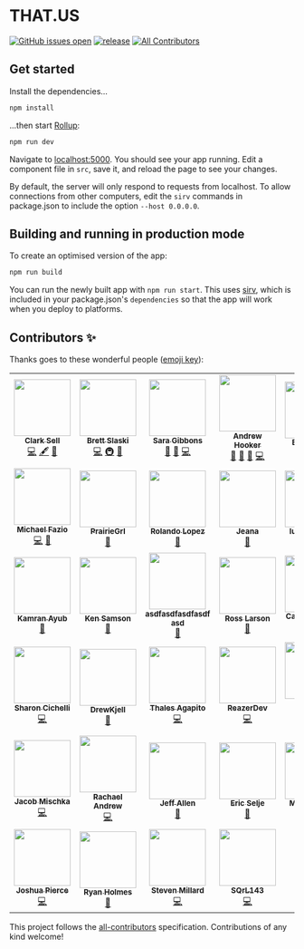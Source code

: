 # THAT.US

[![GitHub issues open](https://img.shields.io/github/issues/thatconference/that.us.svg)](https://github.com/thatconference/that.us/issues) [![release](https://img.shields.io/badge/PRs-welcome-brightgreen.svg)](https://github.com/thatconference/that.us/issues) <!-- ALL-CONTRIBUTORS-BADGE:START - Do not remove or modify this section -->
[![All Contributors](https://img.shields.io/badge/all_contributors-39-orange.svg?style=flat-square)](#contributors-)

<!-- ALL-CONTRIBUTORS-BADGE:END -->

## Get started

Install the dependencies...

```bash
npm install
```

...then start [Rollup](https://rollupjs.org):

```bash
npm run dev
```

Navigate to [localhost:5000](http://localhost:5000). You should see your app running. Edit a component file in `src`, save it, and reload the page to see your changes.

By default, the server will only respond to requests from localhost. To allow connections from other computers, edit the `sirv` commands in package.json to include the option `--host 0.0.0.0`.

## Building and running in production mode

To create an optimised version of the app:

```bash
npm run build
```

You can run the newly built app with `npm run start`. This uses [sirv](https://github.com/lukeed/sirv), which is included in your package.json's `dependencies` so that the app will work when you deploy to platforms.

## Contributors ✨

Thanks goes to these wonderful people ([emoji key](https://allcontributors.org/docs/en/emoji-key)):

<!-- ALL-CONTRIBUTORS-LIST:START - Do not remove or modify this section -->
<!-- prettier-ignore-start -->
<!-- markdownlint-disable -->
<table>
	<tr>
		<td align="center"><a href="http://unspecified.io"><img src="https://avatars1.githubusercontent.com/u/772569?v=4?s=100" width="100px;" alt=""/><br /><sub><b>Clark Sell</b></sub></a><br /><a href="https://github.com/ThatConference/that.us/commits?author=csell5" title="Code">💻</a> <a href="#content-csell5" title="Content">🖋</a> <a href="#design-csell5" title="Design">🎨</a></td>
		<td align="center"><a href="http://blog.brettski.com"><img src="https://avatars3.githubusercontent.com/u/473633?v=4?s=100" width="100px;" alt=""/><br /><sub><b>Brett Slaski</b></sub></a><br /><a href="https://github.com/ThatConference/that.us/commits?author=brettski" title="Code">💻</a> <a href="#infra-brettski" title="Infrastructure (Hosting, Build-Tools, etc)">🚇</a> <a href="#maintenance-brettski" title="Maintenance">🚧</a></td>
		<td align="center"><a href="http://saragibby.com"><img src="https://avatars1.githubusercontent.com/u/82035?v=4?s=100" width="100px;" alt=""/><br /><sub><b>Sara Gibbons</b></sub></a><br /><a href="https://github.com/ThatConference/that.us/pulls?q=is%3Apr+reviewed-by%3Asaragibby" title="Reviewed Pull Requests">👀</a> <a href="#userTesting-saragibby" title="User Testing">📓</a> <a href="https://github.com/ThatConference/that.us/commits?author=saragibby" title="Code">💻</a></td>
		<td align="center"><a href="https://leanpub.com/os-support"><img src="https://avatars3.githubusercontent.com/u/240650?v=4?s=100" width="100px;" alt=""/><br /><sub><b>Andrew Hooker</b></sub></a><br /><a href="https://github.com/ThatConference/that.us/issues?q=author%3AGeekOnCoffee" title="Bug reports">🐛</a> <a href="#userTesting-GeekOnCoffee" title="User Testing">📓</a> <a href="https://github.com/ThatConference/that.us/pulls?q=is%3Apr+reviewed-by%3AGeekOnCoffee" title="Reviewed Pull Requests">👀</a> <a href="https://github.com/ThatConference/that.us/commits?author=GeekOnCoffee" title="Code">💻</a></td>
		<td align="center"><a href="https://github.com/gemolle"><img src="https://avatars0.githubusercontent.com/u/60487024?v=4?s=100" width="100px;" alt=""/><br /><sub><b>Erin Gemoll</b></sub></a><br /><a href="https://github.com/ThatConference/that.us/issues?q=author%3Agemolle" title="Bug reports">🐛</a></td>
		<td align="center"><a href="https://github.com/TheTopher"><img src="https://avatars1.githubusercontent.com/u/6912293?v=4?s=100" width="100px;" alt=""/><br /><sub><b>TheTopher</b></sub></a><br /><a href="https://github.com/ThatConference/that.us/issues?q=author%3ATheTopher" title="Bug reports">🐛</a></td>
		<td align="center"><a href="https://github.com/mcookWI"><img src="https://avatars0.githubusercontent.com/u/5367626?v=4?s=100" width="100px;" alt=""/><br /><sub><b>Mike</b></sub></a><br /><a href="https://github.com/ThatConference/that.us/issues?q=author%3AmcookWI" title="Bug reports">🐛</a> <a href="#userTesting-mcookWI" title="User Testing">📓</a></td>
	</tr>
	<tr>
		<td align="center"><a href="https://github.com/MFazio23"><img src="https://avatars0.githubusercontent.com/u/782519?v=4?s=100" width="100px;" alt=""/><br /><sub><b>Michael Fazio</b></sub></a><br /><a href="https://github.com/ThatConference/that.us/commits?author=MFazio23" title="Code">💻</a> <a href="https://github.com/ThatConference/that.us/issues?q=author%3AMFazio23" title="Bug reports">🐛</a></td>
		<td align="center"><a href="https://github.com/PrairieGrl"><img src="https://avatars1.githubusercontent.com/u/66928505?v=4?s=100" width="100px;" alt=""/><br /><sub><b>PrairieGrl</b></sub></a><br /><a href="https://github.com/ThatConference/that.us/issues?q=author%3APrairieGrl" title="Bug reports">🐛</a></td>
		<td align="center"><a href="https://github.com/rolandolopez"><img src="https://avatars3.githubusercontent.com/u/1054389?v=4?s=100" width="100px;" alt=""/><br /><sub><b>Rolando Lopez</b></sub></a><br /><a href="https://github.com/ThatConference/that.us/issues?q=author%3Arolandolopez" title="Bug reports">🐛</a></td>
		<td align="center"><a href="https://www.jeana.dev"><img src="https://avatars2.githubusercontent.com/u/194128?v=4?s=100" width="100px;" alt=""/><br /><sub><b>Jeana</b></sub></a><br /><a href="https://github.com/ThatConference/that.us/issues?q=author%3Atsidel" title="Bug reports">🐛</a></td>
		<td align="center"><a href="https://github.com/lukeplamann"><img src="https://avatars3.githubusercontent.com/u/9270720?v=4?s=100" width="100px;" alt=""/><br /><sub><b>lukeplamann</b></sub></a><br /><a href="#ideas-lukeplamann" title="Ideas, Planning, & Feedback">🤔</a></td>
		<td align="center"><a href="http://youtube.com/eddiejaoude?sub_confirmation=1"><img src="https://avatars3.githubusercontent.com/u/624760?v=4?s=100" width="100px;" alt=""/><br /><sub><b>Eddie Jaoude</b></sub></a><br /><a href="https://github.com/ThatConference/that.us/commits?author=eddiejaoude" title="Code">💻</a> <a href="https://github.com/ThatConference/that.us/issues?q=author%3Aeddiejaoude" title="Bug reports">🐛</a></td>
		<td align="center"><a href="https://www.microsoft.com"><img src="https://avatars0.githubusercontent.com/u/7679720?v=4?s=100" width="100px;" alt=""/><br /><sub><b>David Pine</b></sub></a><br /><a href="https://github.com/ThatConference/that.us/commits?author=IEvangelist" title="Code">💻</a></td>
	</tr>
	<tr>
		<td align="center"><a href="http://kamranicus.com/"><img src="https://avatars1.githubusercontent.com/u/563819?v=4?s=100" width="100px;" alt=""/><br /><sub><b>Kamran Ayub</b></sub></a><br /><a href="https://github.com/ThatConference/that.us/issues?q=author%3Akamranayub" title="Bug reports">🐛</a></td>
		<td align="center"><a href="https://github.com/kenssamson"><img src="https://avatars3.githubusercontent.com/u/9221745?v=4?s=100" width="100px;" alt=""/><br /><sub><b>Ken Samson</b></sub></a><br /><a href="https://github.com/ThatConference/that.us/issues?q=author%3Akenssamson" title="Bug reports">🐛</a></td>
		<td align="center"><a href="https://github.com/ps2goat"><img src="https://avatars0.githubusercontent.com/u/5384732?v=4?s=100" width="100px;" alt=""/><br /><sub><b>asdfasdfasdfasdf asd</b></sub></a><br /><a href="#ideas-ps2goat" title="Ideas, Planning, & Feedback">🤔</a></td>
		<td align="center"><a href="https://github.com/zo0o0ot"><img src="https://avatars3.githubusercontent.com/u/876146?v=4?s=100" width="100px;" alt=""/><br /><sub><b>Ross Larson</b></sub></a><br /><a href="#ideas-zo0o0ot" title="Ideas, Planning, & Feedback">🤔</a></td>
		<td align="center"><a href="http://lgbtq.dev"><img src="https://avatars0.githubusercontent.com/u/2401816?v=4?s=100" width="100px;" alt=""/><br /><sub><b>Caden Sumner</b></sub></a><br /><a href="https://github.com/ThatConference/that.us/commits?author=Ghosts" title="Code">💻</a> <a href="https://github.com/ThatConference/that.us/issues?q=author%3AGhosts" title="Bug reports">🐛</a></td>
		<td align="center"><a href="https://github.com/asharonbaltazar"><img src="https://avatars3.githubusercontent.com/u/58940073?v=4?s=100" width="100px;" alt=""/><br /><sub><b>asharonbaltazar</b></sub></a><br /><a href="https://github.com/ThatConference/that.us/commits?author=asharonbaltazar" title="Code">💻</a></td>
		<td align="center"><a href="https://github.com/teyd"><img src="https://avatars2.githubusercontent.com/u/48223730?v=4?s=100" width="100px;" alt=""/><br /><sub><b>teyd</b></sub></a><br /><a href="https://github.com/ThatConference/that.us/issues?q=author%3Ateyd" title="Bug reports">🐛</a></td>
	</tr>
	<tr>
		<td align="center"><a href="http://www.girlwritescode.com/"><img src="https://avatars0.githubusercontent.com/u/514037?v=4?s=100" width="100px;" alt=""/><br /><sub><b>Sharon Cichelli</b></sub></a><br /><a href="https://github.com/ThatConference/that.us/commits?author=scichelli" title="Code">💻</a></td>
		<td align="center"><a href="https://github.com/DrewKjell"><img src="https://avatars0.githubusercontent.com/u/24257136?v=4?s=100" width="100px;" alt=""/><br /><sub><b>DrewKjell</b></sub></a><br /><a href="https://github.com/ThatConference/that.us/issues?q=author%3ADrewKjell" title="Bug reports">🐛</a></td>
		<td align="center"><a href="http://agapito.dev"><img src="https://avatars0.githubusercontent.com/u/51180770?v=4?s=100" width="100px;" alt=""/><br /><sub><b>Thales Agapito</b></sub></a><br /><a href="https://github.com/ThatConference/that.us/commits?author=thalesagapito" title="Code">💻</a></td>
		<td align="center"><a href="https://github.com/ReazerDev"><img src="https://avatars1.githubusercontent.com/u/36013882?v=4?s=100" width="100px;" alt=""/><br /><sub><b>ReazerDev</b></sub></a><br /><a href="https://github.com/ThatConference/that.us/commits?author=ReazerDev" title="Code">💻</a></td>
		<td align="center"><a href="https://github.com/Yassine-Latreche"><img src="https://avatars1.githubusercontent.com/u/59394690?v=4?s=100" width="100px;" alt=""/><br /><sub><b>Yassine Latreche</b></sub></a><br /><a href="https://github.com/ThatConference/that.us/commits?author=Yassine-Latreche" title="Code">💻</a></td>
		<td align="center"><a href="https://github.com/kehnj"><img src="https://avatars1.githubusercontent.com/u/17574909?v=4?s=100" width="100px;" alt=""/><br /><sub><b>Ken Johnson</b></sub></a><br /><a href="https://github.com/ThatConference/that.us/issues?q=author%3Akehnj" title="Bug reports">🐛</a></td>
		<td align="center"><a href="http://www.coreyhaines.com"><img src="https://avatars0.githubusercontent.com/u/3962?v=4?s=100" width="100px;" alt=""/><br /><sub><b>Corey Haines</b></sub></a><br /><a href="https://github.com/ThatConference/that.us/issues?q=author%3Acoreyhaines" title="Bug reports">🐛</a></td>
	</tr>
	<tr>
		<td align="center"><a href="https://www.mischka.me"><img src="https://avatars1.githubusercontent.com/u/3939997?v=4?s=100" width="100px;" alt=""/><br /><sub><b>Jacob Mischka</b></sub></a><br /><a href="https://github.com/ThatConference/that.us/commits?author=jacobmischka" title="Code">💻</a></td>
		<td align="center"><a href="https://www.rachael-andrew.dev/"><img src="https://avatars3.githubusercontent.com/u/6334799?v=4?s=100" width="100px;" alt=""/><br /><sub><b>Rachael Andrew</b></sub></a><br /><a href="https://github.com/ThatConference/that.us/commits?author=r-andrew-dev" title="Code">💻</a></td>
		<td align="center"><a href="https://github.com/sojan80"><img src="https://avatars1.githubusercontent.com/u/13117568?v=4?s=100" width="100px;" alt=""/><br /><sub><b>Jeff Allen</b></sub></a><br /><a href="https://github.com/ThatConference/that.us/issues?q=author%3Asojan80" title="Bug reports">🐛</a></td>
		<td align="center"><a href="http://saltydogllc.com"><img src="https://avatars1.githubusercontent.com/u/8174668?v=4?s=100" width="100px;" alt=""/><br /><sub><b>Eric Selje</b></sub></a><br /><a href="https://github.com/ThatConference/that.us/issues?q=author%3Aeselje" title="Bug reports">🐛</a></td>
		<td align="center"><a href="http://www.mattmillican.com"><img src="https://avatars0.githubusercontent.com/u/810260?v=4?s=100" width="100px;" alt=""/><br /><sub><b>Matt Millican</b></sub></a><br /><a href="https://github.com/ThatConference/that.us/issues?q=author%3Ammillican" title="Bug reports">🐛</a></td>
		<td align="center"><a href="http://michaelwales.com/"><img src="https://avatars.githubusercontent.com/u/37906?v=4?s=100" width="100px;" alt=""/><br /><sub><b>Michael Wales</b></sub></a><br /><a href="https://github.com/ThatConference/that.us/commits?author=walesmd" title="Code">💻</a></td>
		<td align="center"><a href="https://github.com/ategen3rt"><img src="https://avatars.githubusercontent.com/u/36305171?v=4?s=100" width="100px;" alt=""/><br /><sub><b>Adam J Tegen</b></sub></a><br /><a href="https://github.com/ThatConference/that.us/commits?author=ategen3rt" title="Code">💻</a></td>
	</tr>
	<tr>
		<td align="center"><a href="https://github.com/joshpierce"><img src="https://avatars.githubusercontent.com/u/8643537?v=4?s=100" width="100px;" alt=""/><br /><sub><b>Joshua Pierce</b></sub></a><br /><a href="https://github.com/ThatConference/that.us/commits?author=joshpierce" title="Code">💻</a></td>
		<td align="center"><a href="https://github.com/blitzmann"><img src="https://avatars.githubusercontent.com/u/3904767?v=4?s=100" width="100px;" alt=""/><br /><sub><b>Ryan Holmes</b></sub></a><br /><a href="https://github.com/ThatConference/that.us/issues?q=author%3Ablitzmann" title="Bug reports">🐛</a></td>
		<td align="center"><a href="https://github.com/RunDLL32-Steve"><img src="https://avatars.githubusercontent.com/u/40435775?v=4?s=100" width="100px;" alt=""/><br /><sub><b>Steven Millard</b></sub></a><br /><a href="https://github.com/ThatConference/that.us/commits?author=RunDLL32-Steve" title="Code">💻</a></td>
		<td align="center"><a href="https://github.com/SQrL143"><img src="https://avatars.githubusercontent.com/u/26024995?v=4?s=100" width="100px;" alt=""/><br /><sub><b>SQrL143</b></sub></a><br /><a href="https://github.com/ThatConference/that.us/commits?author=SQrL143" title="Code">💻</a></td>
	</tr>
</table>

<!-- markdownlint-restore -->
<!-- prettier-ignore-end -->

<!-- ALL-CONTRIBUTORS-LIST:END -->

This project follows the [all-contributors](https://github.com/all-contributors/all-contributors) specification. Contributions of any kind welcome!
